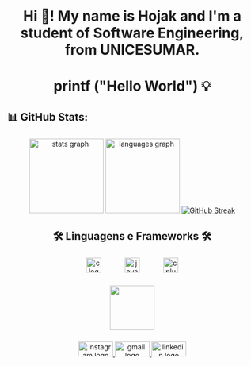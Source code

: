 <h1 align="center">Hi 👋! My name is Hojak and I'm a student of Software Engineering, from UNICESUMAR.</h1>

###

<h1 align="center">printf   ("Hello World") 💡</h1>

###

<h2 align="left">📊 GitHub Stats:</h2>

###

<div align="center">
  <img src="https://github-readme-stats.vercel.app/api?username=guihojak&hide_title=true&hide_rank=false&show_icons=true&include_all_commits=true&count_private=true&disable_animations=false&theme=tokyonight&locale=en&hide_border=true&order=1" height="150" alt="stats graph"  />
  <img src="https://github-readme-stats.vercel.app/api/top-langs?username=guihojak&locale=en&hide_title=false&layout=compact&card_width=320&langs_count=5&theme=tokyonight&hide_border=true&order=2" height="150" alt="languages graph"  />
  <a href="https://git.io/streak-stats"><img src="https://git-hub-streak-stats.vercel.app?user=guihojak&theme=tokyonight&hide_border=true&mode=weekly" alt="GitHub Streak" /></a>
</div>

###

<h2 align="center">🛠️  Linguagens e Frameworks  🛠️</h2>

###

<div align="center">
  <img src="https://cdn.jsdelivr.net/gh/devicons/devicon/icons/c/c-plain.svg" height="30" alt="c logo"  />
  <img width="40" />
  <img src="https://cdn.jsdelivr.net/gh/devicons/devicon/icons/java/java-original.svg" height="30" alt="java logo"  />
  <img width="40" />
  <img src="https://cdn.jsdelivr.net/gh/devicons/devicon/icons/cplusplus/cplusplus-plain.svg" height="30" alt="cplusplus logo"  />
</div>

###

<div align="center">
  <img height="90" src="https://camo.githubusercontent.com/cadbe05ef2bd54de998ccadc27a5cd5d87d348333a624a8aecb244190c37ac86/68747470733a2f2f726561646d652d747970696e672d7376672e6865726f6b756170702e636f6d2f3f666f6e743d5269676874656f75732673697a653d33352663656e7465723d74727565267643656e7465723d747275652677696474683d353030266865696768743d3730266475726174696f6e3d34303030266c696e65733d6f6272696761646f2b70656c612b6174656ec3a7c3a36f213b"  />
</div>

###

<div align="center">
  <a href="https://www.instagram.com/guihojak/" target="_blank">
    <img src="https://raw.githubusercontent.com/maurodesouza/profile-readme-generator/master/src/assets/icons/social/instagram/default.svg" width="70" height="30" alt="instagram logo"  />
  </a>
  <a href="guihojak@gmail.com" target="_blank">
    <img src="https://raw.githubusercontent.com/maurodesouza/profile-readme-generator/master/src/assets/icons/social/gmail/default.svg" width="70" height="30" alt="gmail logo"  />
  </a>
  <a href="https://www.linkedin.com/in/guilherme-xavier-hojak-694b79300/" target="_blank">
    <img src="https://raw.githubusercontent.com/maurodesouza/profile-readme-generator/master/src/assets/icons/social/linkedin/default.svg" width="70" height="30" alt="linkedin logo"  />
  </a>
</div>

###
